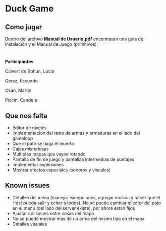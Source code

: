 # Duck Game

## Como jugar
Dentro del archivo **Manual de Usuario.pdf** encontraran una guia de instalación y el Manual de Juego (primitivos).

# 
**Participantes**:

Calvert de Bohun, Lucia

Gerez, Facundo

Osan, Martin

Piccin, Candela


## Que nos falta
- Editor de niveles
- Implementacion del resto de armas y armaduras en el lado del gameloop
- Que el pato se haga el muerto
- Cajas misteriosas
- Multiples mapas que vayan rotando
- Pantalla de fin de juego y pantallas intermedias de puntajes
- Implementar explosiones
- Mostrar efectos especiales (sonoros y visuales)

## Known issues
- Detalles del menu (manejar excepciones, agregar musica y hacer que el Host pueda salir y echar a todos). No se puede cambiar el color del pato en el menu (del lado del server existe), por ahora estan fijos
- Ajustar colisiones entre cosas del mapa
- No se puede mostrar mas de un arma del mismo tipo en el mapa
- Detalles visuales
